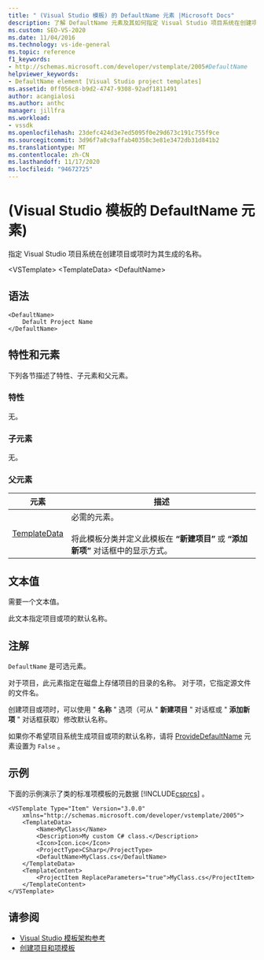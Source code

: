 ```yaml
---
title: " (Visual Studio 模板) 的 DefaultName 元素 |Microsoft Docs"
description: 了解 DefaultName 元素及其如何指定 Visual Studio 项目系统在创建项目或项时为其生成的名称。
ms.custom: SEO-VS-2020
ms.date: 11/04/2016
ms.technology: vs-ide-general
ms.topic: reference
f1_keywords:
- http://schemas.microsoft.com/developer/vstemplate/2005#DefaultName
helpviewer_keywords:
- DefaultName element [Visual Studio project templates]
ms.assetid: 0ff056c8-b9d2-4747-9308-92adf1811491
author: acangialosi
ms.author: anthc
manager: jillfra
ms.workload:
- vssdk
ms.openlocfilehash: 23defc424d3e7ed5095f0e29d673c191c755f9ce
ms.sourcegitcommit: 3d96f7a8c9affab40358c3e81e3472db31d841b2
ms.translationtype: MT
ms.contentlocale: zh-CN
ms.lasthandoff: 11/17/2020
ms.locfileid: "94672725"
---
```

# <a name="defaultname-element-visual-studio-templates"></a> (Visual Studio 模板的 DefaultName 元素) 
指定 Visual Studio 项目系统在创建项目或项时为其生成的名称。

 \<VSTemplate> \<TemplateData>
 \<DefaultName>

## <a name="syntax"></a>语法

```
<DefaultName>
    Default Project Name
</DefaultName>
```

## <a name="attributes-and-elements"></a>特性和元素
 下列各节描述了特性、子元素和父元素。

### <a name="attributes"></a>特性
 无。

### <a name="child-elements"></a>子元素
 无。

### <a name="parent-elements"></a>父元素

|元素|描述|
|-------------|-----------------|
|[TemplateData](../extensibility/templatedata-element-visual-studio-templates.md)|必需的元素。<br /><br /> 将此模板分类并定义此模板在 **“新建项目”** 或 **“添加新项”** 对话框中的显示方式。|

## <a name="text-value"></a>文本值
 需要一个文本值。

 此文本指定项目或项的默认名称。

## <a name="remarks"></a>注解
 `DefaultName` 是可选元素。

 对于项目，此元素指定在磁盘上存储项目的目录的名称。 对于项，它指定源文件的文件名。

 创建项目或项时，可以使用 " **名称** " 选项（可从 " **新建项目** " 对话框或 " **添加新项** " 对话框获取）修改默认名称。

 如果你不希望项目系统生成项目或项的默认名称，请将 [ProvideDefaultName](../extensibility/providedefaultname-element-visual-studio-templates.md) 元素设置为 `False` 。

## <a name="example"></a>示例
 下面的示例演示了类的标准项模板的元数据 [!INCLUDE[csprcs](../data-tools/includes/csprcs_md.md)] 。

```
<VSTemplate Type="Item" Version="3.0.0"
    xmlns="http://schemas.microsoft.com/developer/vstemplate/2005">
    <TemplateData>
        <Name>MyClass</Name>
        <Description>My custom C# class.</Description>
        <Icon>Icon.ico</Icon>
        <ProjectType>CSharp</ProjectType>
        <DefaultName>MyClass.cs</DefaultName>
    </TemplateData>
    <TemplateContent>
        <ProjectItem ReplaceParameters="true">MyClass.cs</ProjectItem>
    </TemplateContent>
</VSTemplate>
```

## <a name="see-also"></a>请参阅
- [Visual Studio 模板架构参考](../extensibility/visual-studio-template-schema-reference.md)
- [创建项目和项模板](../ide/creating-project-and-item-templates.md)
